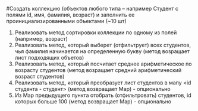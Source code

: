 #Создать коллекцию (объектов любого типа – например Студент с полями id, имя, фамилия, возраст) и заполнить ее проинициализированными объектами (~10 шт) 
  
1. Реализовать метод сортировки коллекции по одному из полей (например, возраст) 
2. Реализовать метод, который выберет (отфильтрует) всех студентов, чья фамилия начинается на определенную букву (метод возращает лист подходящих объетов) 
3. Реализовать метод, который посчитает среднее арифметическое по возрасту студентов (метод возращает средний арифметический возраст студентов) 
4. Реализовать метод, который преобразует лист студентов в мапу <id студента - студент> (метод возвращает Map) - опционально 
5. Из Map предыдущего пункта отобрать (отфильтровать) студентов, id которых больше 100 (метод возвращает Map) - опционально 